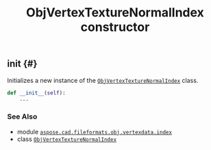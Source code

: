 ﻿---
title: ObjVertexTextureNormalIndex constructor
second_title: Aspose.CAD for Python via .NET API References
description: 
type: docs
weight: 10
url: /python-net/aspose.cad.fileformats.obj.vertexdata.index/objvertextexturenormalindex/__init__/
is_root: false
---

## __init__ {#}

Initializes a new instance of the [`ObjVertexTextureNormalIndex`](/cad/python-net/aspose.cad.fileformats.obj.vertexdata.index/objvertextexturenormalindex) class.



```python
def __init__(self):
    ...
```





### See Also
* module [`aspose.cad.fileformats.obj.vertexdata.index`](../../)
* class [`ObjVertexTextureNormalIndex`](/cad/python-net/aspose.cad.fileformats.obj.vertexdata.index/objvertextexturenormalindex)
